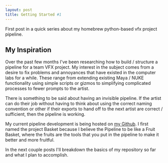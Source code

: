 ```yaml
---
layout: post
title: Getting Started #1
---
```


<div class="message">
  First post in a quick series about my homebrew python-based vfx project pipeline. 
</div>

## My Inspiration

Over the past few months I've been researching how to build / structure a pipeline for a team VFX project. My interest in the subject comes from a desire to fix problems and annoyances that have existed in the computer labs for a while. These range from extending existing Maya / NUKE functionality using simple scripts or gizmos to simplifying complicated processes to fewer prompts to the artist.

There is something to be said about having an invisible pipeline. If the artist can do their job without having to think about using the correct naming convention or other if their exports to hand off to the next artist are correct / sufficient, then the pipeline is working.

My current pipeline development is being hosted on [my Github](https://github.com/Hartman-/Basket). I first named the project Basket because I believe the Pipeline to be like a Fruit Basket, where the fruits are the tools that you put in the pipeline to make it better and more fruitful.

In the next couple posts I'll breakdown the basics of my repository so far and what I plan to accomplish.